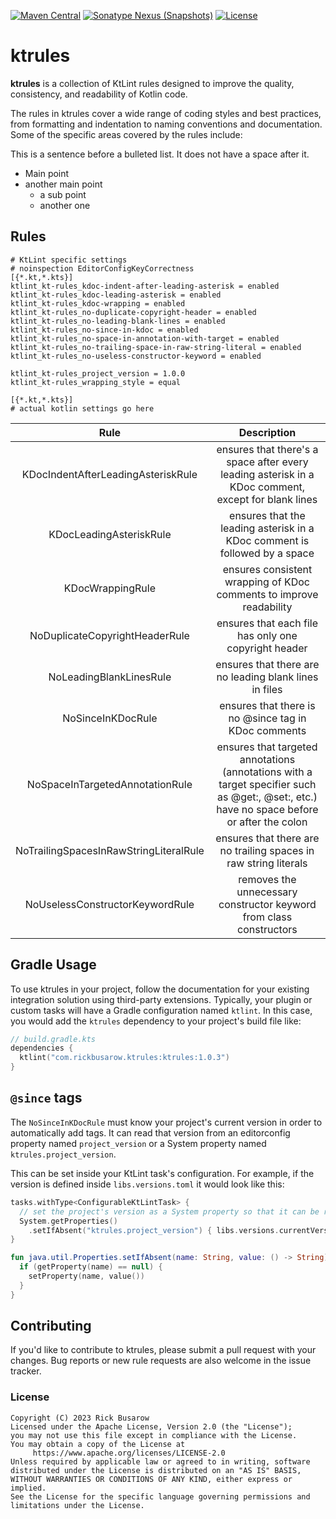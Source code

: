 [![Maven Central](https://img.shields.io/maven-central/v/com.rickbusarow.ktrules/ktrules?style=flat-square)](https://search.maven.org/search?q=com.rickbusarow.ktrules)
[![Sonatype Nexus (Snapshots)](https://img.shields.io/nexus/s/com.rickbusarow.ktrules/ktrules?label=snapshots&server=https%3A%2F%2Foss.sonatype.org&style=flat-square)](https://oss.sonatype.org/#nexus-search;quick~com.rickbusarow.ktrules)
[![License](https://img.shields.io/badge/license-apache2.0-blue?style=flat-square.svg)](https://opensource.org/licenses/Apache-2.0)

# ktrules

**ktrules** is a collection of KtLint rules designed to improve the quality, consistency, and
readability of Kotlin code.

The rules in ktrules cover a wide range of coding styles and best practices, from formatting and
indentation to naming conventions and documentation. Some of the specific areas covered by the rules
include:

This is a sentence before a bulleted list. It does not have a space after it.

- Main point
- another main point
  - a sub point
  - another one

## Rules

<!--docusync editorconfig-sample-->

```editorconfig
# KtLint specific settings
# noinspection EditorConfigKeyCorrectness
[{*.kt,*.kts}]
ktlint_kt-rules_kdoc-indent-after-leading-asterisk = enabled
ktlint_kt-rules_kdoc-leading-asterisk = enabled
ktlint_kt-rules_kdoc-wrapping = enabled
ktlint_kt-rules_no-duplicate-copyright-header = enabled
ktlint_kt-rules_no-leading-blank-lines = enabled
ktlint_kt-rules_no-since-in-kdoc = enabled
ktlint_kt-rules_no-space-in-annotation-with-target = enabled
ktlint_kt-rules_no-trailing-space-in-raw-string-literal = enabled
ktlint_kt-rules_no-useless-constructor-keyword = enabled

ktlint_kt-rules_project_version = 1.0.0
ktlint_kt-rules_wrapping_style = equal

[{*.kt,*.kts}]
# actual kotlin settings go here
```

<!--/docusync-->

|                  Rule                  |                                                                Description                                                                 |
| :------------------------------------: | :----------------------------------------------------------------------------------------------------------------------------------------: |
|   KDocIndentAfterLeadingAsteriskRule   |                    ensures that there's a space after every leading asterisk in a KDoc comment, except for blank lines                     |
|        KDocLeadingAsteriskRule         |                                 ensures that the leading asterisk in a KDoc comment is followed by a space                                 |
|            KDocWrappingRule            |                                    ensures consistent wrapping of KDoc comments to improve readability                                     |
|     NoDuplicateCopyrightHeaderRule     |                                            ensures that each file has only one copyright header                                            |
|        NoLeadingBlankLinesRule         |                                           ensures that there are no leading blank lines in files                                           |
|           NoSinceInKDocRule            |                                            ensures that there is no @since tag in KDoc comments                                            |
|    NoSpaceInTargetedAnnotationRule     | ensures that targeted annotations (annotations with a target specifier such as @get:, @set:, etc.) have no space before or after the colon |
| NoTrailingSpacesInRawStringLiteralRule |                                      ensures that there are no trailing spaces in raw string literals                                      |
|    NoUselessConstructorKeywordRule     |                                    removes the unnecessary constructor keyword from class constructors                                     |

## Gradle Usage

To use ktrules in your project, follow the documentation for your existing integration solution using
third-party extensions. Typically, your plugin or custom tasks will have a Gradle configuration
named `ktlint`. In this case, you would add the `ktrules` dependency to your project's build file like:

<!--docusync maven-artifact:1-->

```kotlin
// build.gradle.kts
dependencies {
  ktlint("com.rickbusarow.ktrules:ktrules:1.0.3")
}
```

<!--/docusync-->

## `@since` tags

The `NoSinceInKDocRule` must know your project's current version in order to automatically add tags. It
can read that version from an editorconfig property named `project_version` or a System property
named `ktrules.project_version`.

This can be set inside your KtLint task's configuration. For example, if the version is defined
inside `libs.versions.toml` it would look like this:

```kotlin
tasks.withType<ConfigurableKtLintTask> {
  // set the project's version as a System property so that it can be read by NoSinceInKDocRule
  System.getProperties()
    .setIfAbsent("ktrules.project_version") { libs.versions.currentVersion.get() }
}

fun java.util.Properties.setIfAbsent(name: String, value: () -> String) {
  if (getProperty(name) == null) {
    setProperty(name, value())
  }
}
```

## Contributing

If you'd like to contribute to ktrules, please submit a pull request with your changes. Bug reports or
new rule requests are also welcome in the issue tracker.

### License

```text
Copyright (C) 2023 Rick Busarow
Licensed under the Apache License, Version 2.0 (the "License");
you may not use this file except in compliance with the License.
You may obtain a copy of the License at
     https://www.apache.org/licenses/LICENSE-2.0
Unless required by applicable law or agreed to in writing, software
distributed under the License is distributed on an "AS IS" BASIS,
WITHOUT WARRANTIES OR CONDITIONS OF ANY KIND, either express or implied.
See the License for the specific language governing permissions and
limitations under the License.
```
